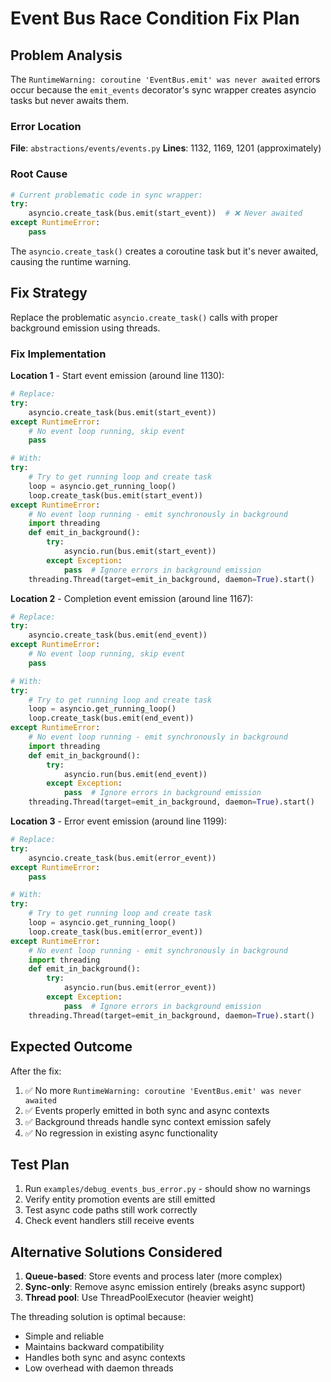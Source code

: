 # Event Bus Race Condition Fix Plan

## Problem Analysis

The `RuntimeWarning: coroutine 'EventBus.emit' was never awaited` errors occur because the `emit_events` decorator's sync wrapper creates asyncio tasks but never awaits them.

### Error Location
**File**: `abstractions/events/events.py`
**Lines**: 1132, 1169, 1201 (approximately)

### Root Cause
```python
# Current problematic code in sync wrapper:
try:
    asyncio.create_task(bus.emit(start_event))  # ❌ Never awaited
except RuntimeError:
    pass
```

The `asyncio.create_task()` creates a coroutine task but it's never awaited, causing the runtime warning.

## Fix Strategy

Replace the problematic `asyncio.create_task()` calls with proper background emission using threads.

### Fix Implementation

**Location 1** - Start event emission (around line 1130):
```python
# Replace:
try:
    asyncio.create_task(bus.emit(start_event))
except RuntimeError:
    # No event loop running, skip event
    pass

# With:
try:
    # Try to get running loop and create task
    loop = asyncio.get_running_loop()
    loop.create_task(bus.emit(start_event))
except RuntimeError:
    # No event loop running - emit synchronously in background
    import threading
    def emit_in_background():
        try:
            asyncio.run(bus.emit(start_event))
        except Exception:
            pass  # Ignore errors in background emission
    threading.Thread(target=emit_in_background, daemon=True).start()
```

**Location 2** - Completion event emission (around line 1167):
```python
# Replace:
try:
    asyncio.create_task(bus.emit(end_event))
except RuntimeError:
    # No event loop running, skip event
    pass

# With:
try:
    # Try to get running loop and create task
    loop = asyncio.get_running_loop()
    loop.create_task(bus.emit(end_event))
except RuntimeError:
    # No event loop running - emit synchronously in background
    import threading
    def emit_in_background():
        try:
            asyncio.run(bus.emit(end_event))
        except Exception:
            pass  # Ignore errors in background emission
    threading.Thread(target=emit_in_background, daemon=True).start()
```

**Location 3** - Error event emission (around line 1199):
```python
# Replace:
try:
    asyncio.create_task(bus.emit(error_event))
except RuntimeError:
    pass

# With:
try:
    # Try to get running loop and create task  
    loop = asyncio.get_running_loop()
    loop.create_task(bus.emit(error_event))
except RuntimeError:
    # No event loop running - emit synchronously in background
    import threading
    def emit_in_background():
        try:
            asyncio.run(bus.emit(error_event))
        except Exception:
            pass  # Ignore errors in background emission
    threading.Thread(target=emit_in_background, daemon=True).start()
```

## Expected Outcome

After the fix:
1. ✅ No more `RuntimeWarning: coroutine 'EventBus.emit' was never awaited`
2. ✅ Events properly emitted in both sync and async contexts
3. ✅ Background threads handle sync context emission safely
4. ✅ No regression in existing async functionality

## Test Plan

1. Run `examples/debug_events_bus_error.py` - should show no warnings
2. Verify entity promotion events are still emitted
3. Test async code paths still work correctly
4. Check event handlers still receive events

## Alternative Solutions Considered

1. **Queue-based**: Store events and process later (more complex)
2. **Sync-only**: Remove async emission entirely (breaks async support)  
3. **Thread pool**: Use ThreadPoolExecutor (heavier weight)

The threading solution is optimal because:
- Simple and reliable
- Maintains backward compatibility
- Handles both sync and async contexts
- Low overhead with daemon threads